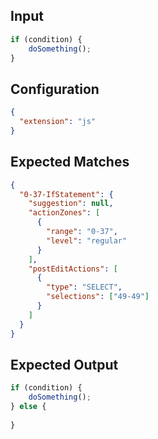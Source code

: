 
## Input
```javascript input
if (condition) {
    doSomething();
}
```

## Configuration
```json configuration
{
  "extension": "js"
}
```

## Expected Matches
```json expected matches
{
  "0-37-IfStatement": {
    "suggestion": null,
    "actionZones": [
      {
        "range": "0-37",
        "level": "regular"
      }
    ],
    "postEditActions": [
      {
        "type": "SELECT",
        "selections": ["49-49"]
      }
    ]
  }
}
```

## Expected Output
```javascript expected output
if (condition) {
    doSomething();
} else {
    
}
```

